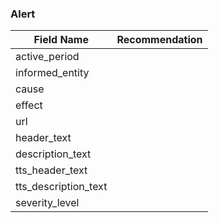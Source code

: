 ### Alert

| Field Name | Recommendation |
| --- | --- |
| active_period |  |
| informed_entity |
| cause |  |
| effect |  |
| url |  |
| header_text |  |
| description_text |  |
| tts_header_text |  |
| tts_description_text |  |
| severity_level |  |
